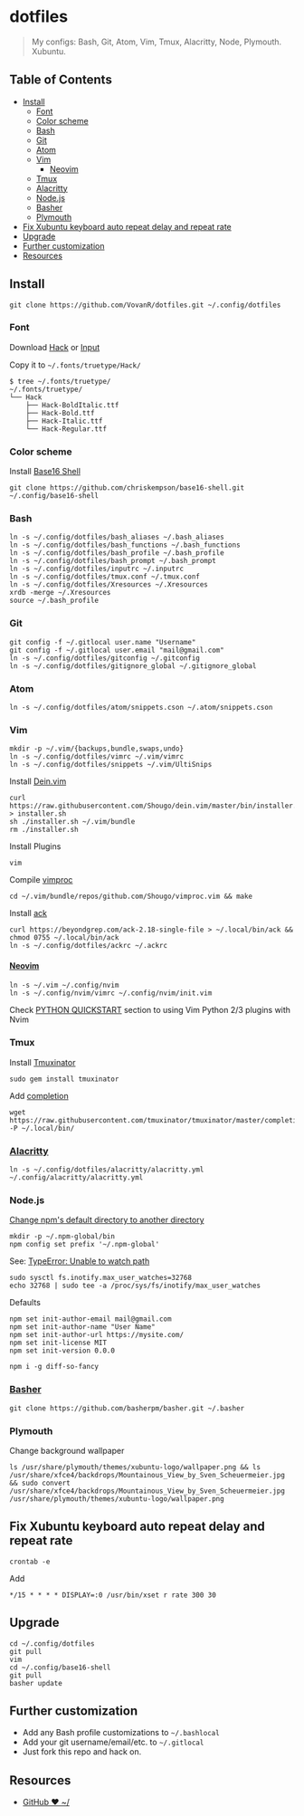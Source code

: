 # dotfiles

> My configs: Bash, Git, Atom, Vim, Tmux, Alacritty, Node, Plymouth. Xubuntu.

## Table of Contents

- [Install](#install)
  - [Font](#font)
  - [Color scheme](#color-scheme)
  - [Bash](#bash)
  - [Git](#git)
  - [Atom](#atom)
  - [Vim](#vim)
     - [Neovim](#neovim)
  - [Tmux](#tmux)
  - [Alacritty](#alacritty)
  - [Node.js](#nodejs)
  - [Basher](#basher)
  - [Plymouth](#plymouth)
- [Fix Xubuntu keyboard auto repeat delay and repeat rate](#fix-xubuntu-keyboard-auto-repeat-delay-and-repeat-rate)
- [Upgrade](#upgrade)
- [Further customization](#further-customization)
- [Resources](#resources)

## Install

```shell
git clone https://github.com/VovanR/dotfiles.git ~/.config/dotfiles
```

### Font

Download [Hack](https://github.com/chrissimpkins/Hack) or [Input](http://input.fontbureau.com/)

Copy it to `~/.fonts/truetype/Hack/`
```shell
$ tree ~/.fonts/truetype/
~/.fonts/truetype/
└── Hack
    ├── Hack-BoldItalic.ttf
    ├── Hack-Bold.ttf
    ├── Hack-Italic.ttf
    └── Hack-Regular.ttf
```

### Color scheme

Install [Base16 Shell](https://github.com/chriskempson/base16-shell#installation)
```shell
git clone https://github.com/chriskempson/base16-shell.git ~/.config/base16-shell
```

### Bash

```shell
ln -s ~/.config/dotfiles/bash_aliases ~/.bash_aliases
ln -s ~/.config/dotfiles/bash_functions ~/.bash_functions
ln -s ~/.config/dotfiles/bash_profile ~/.bash_profile
ln -s ~/.config/dotfiles/bash_prompt ~/.bash_prompt
ln -s ~/.config/dotfiles/inputrc ~/.inputrc
ln -s ~/.config/dotfiles/tmux.conf ~/.tmux.conf
ln -s ~/.config/dotfiles/Xresources ~/.Xresources
xrdb -merge ~/.Xresources
source ~/.bash_profile
```

### Git

```shell
git config -f ~/.gitlocal user.name "Username"
git config -f ~/.gitlocal user.email "mail@gmail.com"
ln -s ~/.config/dotfiles/gitconfig ~/.gitconfig
ln -s ~/.config/dotfiles/gitignore_global ~/.gitignore_global
```

### Atom

```shell
ln -s ~/.config/dotfiles/atom/snippets.cson ~/.atom/snippets.cson
```

### Vim

```shell
mkdir -p ~/.vim/{backups,bundle,swaps,undo}
ln -s ~/.config/dotfiles/vimrc ~/.vim/vimrc
ln -s ~/.config/dotfiles/snippets ~/.vim/UltiSnips
```

Install [Dein.vim](https://github.com/Shougo/dein.vim)
```shell
curl https://raw.githubusercontent.com/Shougo/dein.vim/master/bin/installer.sh > installer.sh
sh ./installer.sh ~/.vim/bundle
rm ./installer.sh
```

Install Plugins
```shell
vim
```

Compile [vimproc](https://github.com/Shougo/vimproc.vim#building)
```shell
cd ~/.vim/bundle/repos/github.com/Shougo/vimproc.vim && make
```

Install [ack](http://beyondgrep.com/install/)
```shell
curl https://beyondgrep.com/ack-2.18-single-file > ~/.local/bin/ack && chmod 0755 ~/.local/bin/ack
ln -s ~/.config/dotfiles/ackrc ~/.ackrc
```

#### [Neovim](https://github.com/neovim/neovim/wiki/Installing-Neovim)

```shell
ln -s ~/.vim ~/.config/nvim
ln -s ~/.config/nvim/vimrc ~/.config/nvim/init.vim
```
Check [PYTHON QUICKSTART](https://neovim.io/doc/user/provider.html#provider-python) section to using Vim Python 2/3 plugins with Nvim

### Tmux

Install [Tmuxinator](https://github.com/tmuxinator/tmuxinator)
```shell
sudo gem install tmuxinator
```

Add [completion](https://github.com/tmuxinator/tmuxinator#completion)
```shell
wget https://raw.githubusercontent.com/tmuxinator/tmuxinator/master/completion/tmuxinator.bash -P ~/.local/bin/
```

### [Alacritty](https://github.com/jwilm/alacritty)

```shell
ln -s ~/.config/dotfiles/alacritty/alacritty.yml ~/.config/alacritty/alacritty.yml
```

### Node.js

[Change npm's default directory to another directory](https://docs.npmjs.com/getting-started/fixing-npm-permissions)
```shell
mkdir -p ~/.npm-global/bin
npm config set prefix '~/.npm-global'
```

See: [TypeError: Unable to watch path](https://github.com/atom/atom/blob/master/docs/build-instructions/linux.md#typeerror-unable-to-watch-path)
```
sudo sysctl fs.inotify.max_user_watches=32768
echo 32768 | sudo tee -a /proc/sys/fs/inotify/max_user_watches
```

Defaults
```shell
npm set init-author-email mail@gmail.com
npm set init-author-name "User Name"
npm set init-author-url https://mysite.com/
npm set init-license MIT
npm set init-version 0.0.0
```

```shell
npm i -g diff-so-fancy
```

### [Basher](https://github.com/basherpm/basher)

```shell
git clone https://github.com/basherpm/basher.git ~/.basher
```

### Plymouth

Change background wallpaper
```shell
ls /usr/share/plymouth/themes/xubuntu-logo/wallpaper.png && ls /usr/share/xfce4/backdrops/Mountainous_View_by_Sven_Scheuermeier.jpg && sudo convert /usr/share/xfce4/backdrops/Mountainous_View_by_Sven_Scheuermeier.jpg /usr/share/plymouth/themes/xubuntu-logo/wallpaper.png
```

## Fix Xubuntu keyboard auto repeat delay and repeat rate

```shell
crontab -e
```
Add
```cron
*/15 * * * * DISPLAY=:0 /usr/bin/xset r rate 300 30
```

## Upgrade

```shell
cd ~/.config/dotfiles
git pull
vim
cd ~/.config/base16-shell
git pull
basher update
```

## Further customization

- Add any Bash profile customizations to `~/.bashlocal`
- Add your git username/email/etc. to `~/.gitlocal`
- Just fork this repo and hack on.

## Resources

- [GitHub ❤ ~/](http://dotfiles.github.io/)

